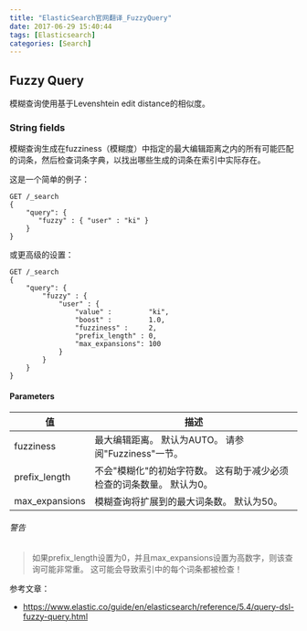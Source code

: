 ```yaml
---
title: "ElasticSearch官网翻译_FuzzyQuery"
date: 2017-06-29 15:40:44
tags: [Elasticsearch]
categories: [Search]
---
```


## Fuzzy Query

模糊查询使用基于Levenshtein edit distance的相似度。

### String fields

模糊查询生成在fuzziness（模糊度）中指定的最大编辑距离之内的所有可能匹配的词条，然后检查词条字典，以找出哪些生成的词条在索引中实际存在。

这是一个简单的例子：

```
GET /_search
{
    "query": {
       "fuzzy" : { "user" : "ki" }
    }
}
```

或更高级的设置：

```
GET /_search
{
    "query": {
        "fuzzy" : {
            "user" : {
                "value" :         "ki",
                "boost" :         1.0,
                "fuzziness" :     2,
                "prefix_length" : 0,
                "max_expansions": 100
            }
        }
    }
}
```

#### Parameters

值|描述
---|---
fuzziness|最大编辑距离。 默认为AUTO。 请参阅"Fuzziness"一节。
prefix_length|不会"模糊化"的初始字符数。 这有助于减少必须检查的词条数量。 默认为0。
max_expansions|模糊查询将扩展到的最大词条数。 默认为50。

###### 警告

> 如果prefix_length设置为0，并且max_expansions设置为高数字，则该查询可能非常重。 这可能会导致索引中的每个词条都被检查！

参考文章：

- https://www.elastic.co/guide/en/elasticsearch/reference/5.4/query-dsl-fuzzy-query.html
